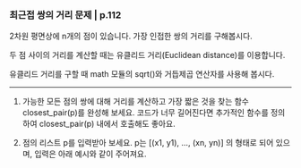 ### 최근접 쌍의 거리 문제 | p.112
2차원 평면상에 n개의 점이 있습니다. 가장 인접한 쌍의 거리를 구해봅시다.

두 점 사이의 거리를 계산할 때는 유클리드 거리(Euclidean distance)를 이용합니다.

유클리드 거리를 구할 때 math 모듈의 sqrt()와 거듭제곱 연산자를 사용해 봅시다.

---

1. 가능한 모든 점의 쌍에 대해 거리를 계산하고 가장 짧은 것을 찾는 함수 closest_pair(p)를 완성해 보세요. 코드가 너무 길어진다면 추가적인 함수를 정의하여 closest_pair(p) 내에서 호출해도 좋아요.

2. 점의 리스트 p를 입력받아 보세요. p는 [(x1, y1), …, (xn, yn)] 의 형태로 되어 있으며, 입력은 아래 예시와 같이 주어져요.